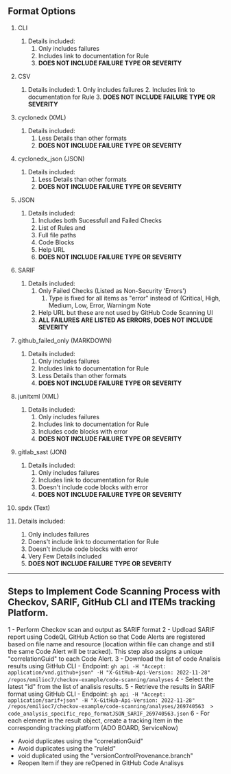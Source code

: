

## Format Options


1. CLI
   1. Details included:
         1. Only includes failures
         2. Includes link to documentation for Rule
         3. **DOES NOT INCLUDE FAILURE TYPE OR SEVERITY**
2. CSV
   1. Details included:
            1. Only includes failures
            2. Includes link to documentation for Rule
            3. **DOES NOT INCLUDE FAILURE TYPE OR SEVERITY**
3. cyclonedx (XML)
   1. Details included:
      1. Less Details than other formats
      2. **DOES NOT INCLUDE FAILURE TYPE OR SEVERITY**
4. cyclonedx_json (JSON)
   1. Details included:
      1. Less Details than other formats
      2. **DOES NOT INCLUDE FAILURE TYPE OR SEVERITY**
5. JSON
   1. Details included:
      1. Includes both Sucessfull and Failed Checks
      2. List of Rules and 
      3. Full file paths
      4. Code Blocks
      5. Help URL 
      6. **DOES NOT INCLUDE FAILURE TYPE OR SEVERITY**
6. SARIF
   1. Details included:
      1. Only Failed Checks (Listed as Non-Security 'Errors')
         1. Type is fixed for all items as "error" instead of (Critical, High, Medium, Low, Error, Warningm Note
      2. Help URL but these are not used by GitHub Code Scanning UI
      3. **ALL FAILURES ARE LISTED AS ERRORS, DOES NOT INCLUDE SEVERITY**

7. github_failed_only (MARKDOWN)
   1. Details included:
      1. Only includes failures
      2. Includes link to documentation for Rule
      3. Less Details than other formats
      4. **DOES NOT INCLUDE FAILURE TYPE OR SEVERITY**
8. junitxml (XML)
      1. Details included:
         1. Only includes failures
         2. Includes link to documentation for Rule
         3. Includes code blocks with error
         4. **DOES NOT INCLUDE FAILURE TYPE OR SEVERITY**
9. gitlab_sast (JON)
   1. Details included:
      1. Only includes failures
      2. Includes link to documentation for Rule
      3. Doesn't include code blocks with error
      4. **DOES NOT INCLUDE FAILURE TYPE OR SEVERITY**
10. spdx (Text)
   1. Details included:
      1. Only includes failures
      2. Doens't include link to documentation for Rule
      3. Doesn't include code blocks with error
      4. Very Few Details included
      5. **DOES NOT INCLUDE FAILURE TYPE OR SEVERITY**





---

## Steps to Implement Code Scanning Process with Checkov, SARIF, GitHub CLI and ITEMs tracking Platform.

1 - Perform Checkov scan and output as SARIF format
2 - Updload SARIF report using CodeQL GitHub Action so that Code Alerts are registered based on file name and resource (location within file can change and still the same Code Alert will be tracked). This step also assigns a unique "correlationGuid" to each Code Alert. 
3 - Download the list of code Analisis results using GitHub CLI - Endpoint:  `gh api -H "Accept: application/vnd.github+json" -H "X-GitHub-Api-Version: 2022-11-28" /repos/emilioc7/checkov-example/code-scanning/analyses`
4 - Select the latest "id" from the list of analisis results.
5 - Retrieve the results in SARIF format using GitHub CLI - Endpoint: `gh api -H "Accept: application/sarif+json" -H "X-GitHub-Api-Version: 2022-11-28" /repos/emilioc7/checkov-example/code-scanning/analyses/269740563  > code_analysis_specific_repo_formatJSON_SARIF_269740563.json`
6 - For each element in the result object, create a tracking Item in the corresponding tracking platform (ADO BOARD, ServiceNow)
   - Avoid duplicates using the "correlationGuid"
   - Avoid duplicates using the "ruleId"
   - void duplicated using the "versionControlProvenance.branch"
   - Reopen Item if they are reOpened in GitHub Code Analisys

